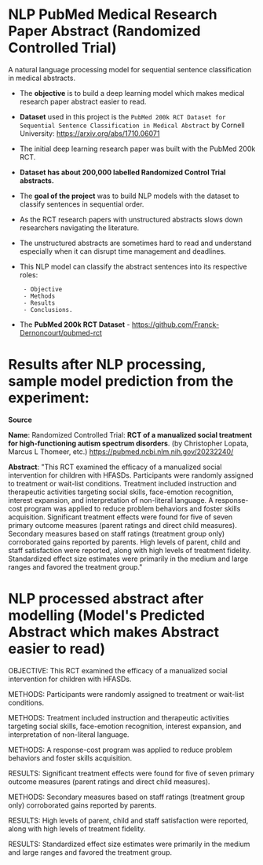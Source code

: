 # NLP PubMed Medical Research Paper Abstract (Randomized Controlled Trial)

A natural language processing model for sequential sentence classification in medical abstracts. 

- The **objective** is to build a deep learning model which makes medical research paper abstract easier to read.

- **Dataset** used in this project is the `PubMed 200k RCT Dataset for Sequential Sentence Classification in Medical Abstract` by Cornell University: https://arxiv.org/abs/1710.06071

- The initial deep learning research paper was built with the PubMed 200k RCT.

- **Dataset has about 200,000 labelled Randomized Control Trial abstracts.**

- The **goal of the project** was to build NLP models with the dataset to classify sentences in sequential order.
- As the RCT research papers with unstructured abstracts slows down researchers navigating the literature.
- The unstructured abstracts are sometimes hard to read and understand especially when it can disrupt time management and deadlines.
- This NLP model can classify the abstract sentences into its respective roles:
  
       - Objective
       - Methods 
       - Results
       - Conclusions.
       
       
- The **PubMed 200k RCT Dataset** - https://github.com/Franck-Dernoncourt/pubmed-rct



# Results after NLP processing, sample model prediction from the experiment:

   
**Source** 
      
   **Name**: Randomized Controlled Trial: **RCT of a manualized social treatment for high-functioning autism spectrum disorders**.
             (by Christopher Lopata, Marcus L Thomeer, etc.)
             https://pubmed.ncbi.nlm.nih.gov/20232240/
             
             


**Abstract**: "This RCT examined the efficacy of a manualized social intervention for children with HFASDs. Participants were randomly assigned to treatment or wait-list conditions. Treatment included instruction and therapeutic activities targeting social skills, face-emotion recognition, interest expansion, and interpretation of non-literal language. A response-cost program was applied to reduce problem behaviors and foster skills acquisition. Significant treatment effects were found for five of seven primary outcome measures (parent ratings and direct child measures). Secondary measures based on staff ratings (treatment group only) corroborated gains reported by parents. High levels of parent, child and staff satisfaction were reported, along with high levels of treatment fidelity. Standardized effect size estimates were primarily in the medium and large ranges and favored the treatment group."




# NLP processed abstract after modelling (Model's Predicted Abstract which makes Abstract easier to read)


OBJECTIVE: This RCT examined the efficacy of a manualized social intervention for children with HFASDs.

METHODS: Participants were randomly assigned to treatment or wait-list conditions.

METHODS: Treatment included instruction and therapeutic activities targeting social skills, face-emotion recognition, interest expansion, and interpretation of non-literal language.

METHODS: A response-cost program was applied to reduce problem behaviors and foster skills acquisition.

RESULTS: Significant treatment effects were found for five of seven primary outcome measures (parent ratings and direct child measures).

METHODS: Secondary measures based on staff ratings (treatment group only) corroborated gains reported by parents.

RESULTS: High levels of parent, child and staff satisfaction were reported, along with high levels of treatment fidelity.

RESULTS: Standardized effect size estimates were primarily in the medium and large ranges and favored the treatment group.
